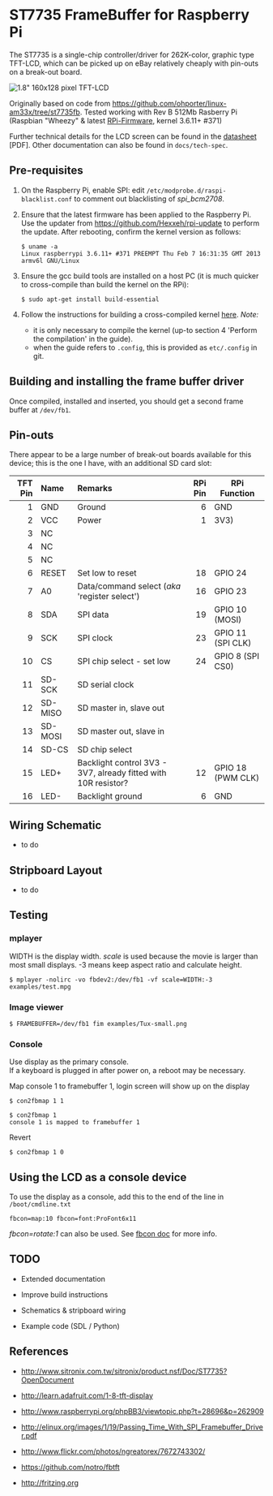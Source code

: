 ST7735 FrameBuffer for Raspberry Pi
===================================

The ST7735 is a single-chip controller/driver for 262K-color, graphic type 
TFT-LCD, which can be picked up on eBay relatively cheaply with pin-outs on
a break-out board.

![1.8" 160x128 pixel TFT-LCD](http://www.adafruit.com/adablog/wp-content/uploads/2011/12/window-57.jpg)

Originally based on code from https://github.com/ohporter/linux-am33x/tree/st7735fb. 
Tested working with Rev B 512Mb Rasberry Pi (Raspbian "Wheezy" & latest [RPi-Firmware](https://github.com/Hexxeh/rpi-update), 
kernel 3.6.11+ #371)

Further technical details for the LCD screen can be found in the 
[datasheet](https://raw.github.com/rm-hull/st7735-fb/master/doc/tech-spec/datasheet.pdf) [PDF]. Other documentation
can also be found in `docs/tech-spec`.

Pre-requisites
--------------
1. On the Raspberry Pi, enable SPI: edit `/etc/modprobe.d/raspi-blacklist.conf`
   to comment out blacklisting of _spi_bcm2708_.

2. Ensure that the latest firmware has been applied to the Raspberry Pi. Use the updater from
   https://github.com/Hexxeh/rpi-update to perform the update. After rebooting, confirm the
   kernel version as follows:

       $ uname -a
       Linux raspberrypi 3.6.11+ #371 PREEMPT Thu Feb 7 16:31:35 GMT 2013 armv6l GNU/Linux

3. Ensure the gcc build tools are installed on a host PC (it is much
   quicker to cross-compile than build the kernel on the RPi): 

       $ sudo apt-get install build-essential

4. Follow the instructions for building a cross-compiled kernel [here](http://elinux.org/RPi_Kernel_Compilation).
   *Note:* 
   
     - it is only necessary to compile the kernel (up-to section 4 'Perform the compilation' in the guide).
     - when the guide refers to `.config`, this is provided as `etc/.config` in git.

Building and installing the frame buffer driver
-----------------------------------------------
Once compiled, installed and inserted, you should get a second frame buffer at `/dev/fb1`.

Pin-outs
--------
There appear to be a large number of break-out boards available for this device; this is the one 
I have, with an additional SD card slot:

| TFT Pin | Name    | Remarks                     | RPi Pin | RPi Function      |
|--------:|:--------|:----------------------------|--------:|-------------------|
| 1       | GND     | Ground                      | 6       | GND               |
| 2       | VCC     | Power                       | 1       | 3V3)              |
| 3       | NC      |                             |         |                   |
| 4       | NC      |                             |         |                   |
| 5       | NC      |                             |         |                   |
| 6       | RESET   | Set low to reset            | 18      | GPIO 24           |
| 7       | A0      | Data/command select (_aka_ 'register select')        | 16      | GPIO 23           |
| 8       | SDA     | SPI data                    | 19      | GPIO 10 (MOSI)    |
| 9       | SCK     | SPI clock                   | 23      | GPIO 11 (SPI CLK) |
| 10      | CS      | SPI chip select - set low   | 24      | GPIO 8 (SPI CS0)  |
| 11      | SD-SCK  | SD serial clock             |         |                   |
| 12      | SD-MISO | SD master in, slave out     |         |                   |
| 13      | SD-MOSI | SD master out, slave in     |         |                   |
| 14      | SD-CS   | SD chip select              |         |                   |
| 15      | LED+    | Backlight control 3V3 - 3V7, already fitted with 10R resistor? | 12      | GPIO 18 (PWM CLK) |
| 16      | LED-    | Backlight ground            | 6       | GND               |

Wiring Schematic
----------------
- to do

Stripboard Layout
-----------------
- to do

Testing
-------
### mplayer
WIDTH is the display width. _scale_ is used because the movie is larger than most small displays. -3 means keep aspect ratio and calculate height.

    $ mplayer -nolirc -vo fbdev2:/dev/fb1 -vf scale=WIDTH:-3 examples/test.mpg

### Image viewer

    $ FRAMEBUFFER=/dev/fb1 fim examples/Tux-small.png

### Console
Use display as the primary console.  
If a keyboard is plugged in after power on, a reboot may be necessary.

Map console 1 to framebuffer 1, login screen will show up on the display

    $ con2fbmap 1 1

    $ con2fbmap 1
    console 1 is mapped to framebuffer 1

Revert

    $ con2fbmap 1 0

Using the LCD as a console device
---------------------------------
To use the display as a console, add this to the end of the line in `/boot/cmdline.txt`

    fbcon=map:10 fbcon=font:ProFont6x11

*fbcon=rotate:1* can also be used. See
[fbcon doc](http://www.mjmwired.net/kernel/Documentation/fb/fbcon.txt#72)
for more info.

TODO
----
* Extended documentation

* Improve build instructions

* Schematics & stripboard wiring

* Example code (SDL / Python)

References
----------
* http://www.sitronix.com.tw/sitronix/product.nsf/Doc/ST7735?OpenDocument

* http://learn.adafruit.com/1-8-tft-display

* http://www.raspberrypi.org/phpBB3/viewtopic.php?t=28696&p=262909

* http://elinux.org/images/1/19/Passing_Time_With_SPI_Framebuffer_Driver.pdf

* http://www.flickr.com/photos/ngreatorex/7672743302/

* https://github.com/notro/fbtft

* http://fritzing.org

